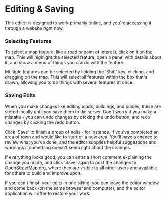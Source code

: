# Editing & Saving

This editor is designed to work primarily online, and you're accessing
it through a website right now.

### Selecting Features

To select a map feature, like a road or point of interest, click
on it on the map. This will highlight the selected feature, open a panel with
details about it, and show a menu of things you can do with the feature.

Multiple features can be selected by holding the 'Shift' key, clicking,
and dragging on the map. This will select all features within the box
that's drawn, allowing you to do things with several features at once.

### Saving Edits

When you make changes like editing roads, buildings, and places, these are
stored locally until you save them to the server. Don't worry if you make
a mistake - you can undo changes by clicking the undo button, and redo
changes by clicking the redo button.

Click 'Save' to finish a group of edits - for instance, if you've completed
an area of town and would like to start on a new area. You'll have a chance
to review what you've done, and the editor supplies helpful suggestions
and warnings if something doesn't seem right about the changes.

If everything looks good, you can enter a short comment explaining the change
you made, and click 'Save' again to post the changes
to [OpenStreetMap.org](http://www.openstreetmap.org/), where they are visible
to all other users and available for others to build and improve upon.

If you can't finish your edits in one sitting, you can leave the editor
window and come back (on the same browser and computer), and the
editor application will offer to restore your work.
